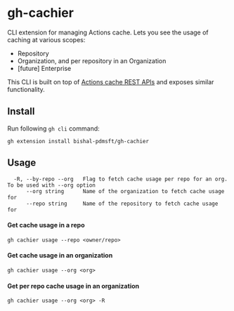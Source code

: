 # gh-cachier
CLI extension for managing Actions cache. Lets you see the usage of caching at various scopes:
- Repository
- Organization, and per repository in an Organization
- [future] Enterprise 

This CLI is built on top of [Actions cache REST APIs](https://docs.github.com/en/rest/actions/cache) and exposes similar functionality.

## Install
Run following `gh cli` command:
```
gh extension install bishal-pdmsft/gh-cachier
```

## Usage
```
  -R, --by-repo --org   Flag to fetch cache usage per repo for an org. To be used with --org option
      --org string      Name of the organization to fetch cache usage for
      --repo string     Name of the repository to fetch cache usage for
```

#### Get cache usage in a repo
```
gh cachier usage --repo <owner/repo> 
```

#### Get cache usage in an organization
```
gh cachier usage --org <org> 
```

#### Get per repo cache usage in an organization
```
gh cachier usage --org <org> -R
```
